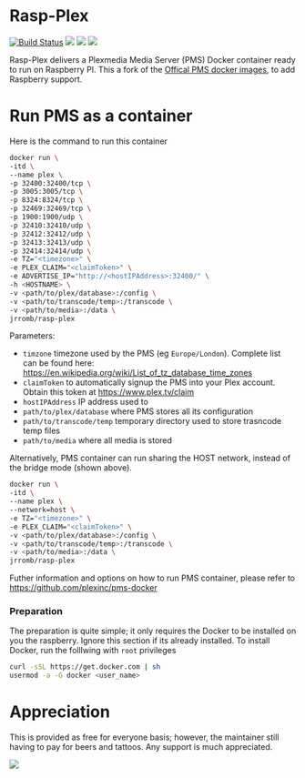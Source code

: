 # Rasp-Plex
[![Build Status](https://travis-ci.org/jrrombaldo/rasp-plex.svg?branch=master)](https://travis-ci.org/jrrombaldo/rasp-plex)
[![](https://images.microbadger.com/badges/image/jrromb/rasp-plex.svg)](https://microbadger.com/images/jrromb/rasp-plex "Get your own image badge on microbadger.com")
[![](https://images.microbadger.com/badges/version/jrromb/rasp-plex.svg)](https://microbadger.com/images/jrromb/rasp-plex "Get your own version badge on microbadger.com")
[![](https://img.shields.io/docker/pulls/jrromb/rasp-plex.svg)](https://hub.docker.com/r/jrromb/rasp-plex)


Rasp-Plex delivers a Plexmedia Media Server (PMS) Docker container ready to run on Raspberry PI. This a fork of the [Offical PMS docker images](https://github.com/plexinc/pms-docker), to add Raspberry support.


# Run PMS as a container 
Here is the command to run this container

``` bash
docker run \
-itd \
--name plex \
-p 32400:32400/tcp \
-p 3005:3005/tcp \
-p 8324:8324/tcp \
-p 32469:32469/tcp \
-p 1900:1900/udp \
-p 32410:32410/udp \
-p 32412:32412/udp \
-p 32413:32413/udp \
-p 32414:32414/udp \
-e TZ="<timezone>" \
-e PLEX_CLAIM="<claimToken>" \
-e ADVERTISE_IP="http://<hostIPAddress>:32400/" \
-h <HOSTNAME> \
-v <path/to/plex/database>:/config \
-v <path/to/transcode/temp>:/transcode \
-v <path/to/media>:/data \
jrromb/rasp-plex
```
Parameters:
 - `timzone` timezone used by the PMS (eg `Europe/London`). Complete list can be found here: https://en.wikipedia.org/wiki/List_of_tz_database_time_zones
 - `claimToken` to automatically signup the PMS into your Plex account. Obtain this token at https://www.plex.tv/claim
 - `hostIPAddress` IP address used to 
 - `path/to/plex/database` where PMS stores all its configuration
 - `path/to/transcode/temp` temporary directory used to store trasncode temp files
 - `path/to/media` where all media is stored

Alternatively, PMS container can run sharing the HOST network, instead of the bridge mode (shown above).

```bash
docker run \
-itd \
--name plex \
--network=host \
-e TZ="<timezone>" \
-e PLEX_CLAIM="<claimToken>" \
-v <path/to/plex/database>:/config \
-v <path/to/transcode/temp>:/transcode \
-v <path/to/media>:/data \
jrromb/rasp-plex
```
Futher information and options on how to run PMS container, please refer to https://github.com/plexinc/pms-docker

### Preparation
The preparation is quite simple; it only requires the Docker to be installed on you the raspberry. Ignore this section if its already installed.
To install Docker, run the folllwing with `root` privileges
``` bash
curl -sSL https://get.docker.com | sh
usermod -a -G docker <user_name>
```

# Appreciation
This is provided as free for everyone basis; however, the maintainer still having to pay for beers and tattoos. Any support is much appreciated.

[![](https://www.paypalobjects.com/en_GB/i/btn/btn_donate_SM.gif)](https://www.paypal.com/cgi-bin/webscr?cmd=_donations&business=e-junior%40live.com&currency_code=GBP&source=url)
